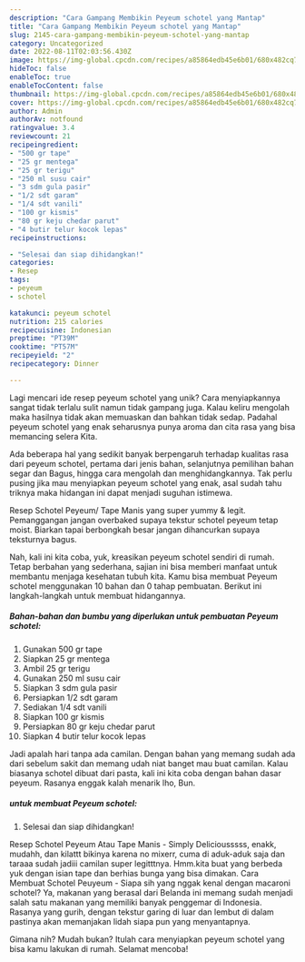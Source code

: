 ```yaml
---
description: "Cara Gampang Membikin Peyeum schotel yang Mantap"
title: "Cara Gampang Membikin Peyeum schotel yang Mantap"
slug: 2145-cara-gampang-membikin-peyeum-schotel-yang-mantap
category: Uncategorized
date: 2022-08-11T02:03:56.430Z
image: https://img-global.cpcdn.com/recipes/a85864edb45e6b01/680x482cq70/peyeum-schotel-foto-resep-utama.jpg
hideToc: false
enableToc: true
enableTocContent: false
thumbnail: https://img-global.cpcdn.com/recipes/a85864edb45e6b01/680x482cq70/peyeum-schotel-foto-resep-utama.jpg
cover: https://img-global.cpcdn.com/recipes/a85864edb45e6b01/680x482cq70/peyeum-schotel-foto-resep-utama.jpg
author: Admin
authorAv: notfound
ratingvalue: 3.4
reviewcount: 21
recipeingredient:
- "500 gr tape"
- "25 gr mentega"
- "25 gr terigu"
- "250 ml susu cair"
- "3 sdm gula pasir"
- "1/2 sdt garam"
- "1/4 sdt vanili"
- "100 gr kismis"
- "80 gr keju chedar parut"
- "4 butir telur kocok lepas"
recipeinstructions:

- "Selesai dan siap dihidangkan!"
categories:
- Resep
tags:
- peyeum
- schotel

katakunci: peyeum schotel 
nutrition: 215 calories
recipecuisine: Indonesian
preptime: "PT39M"
cooktime: "PT57M"
recipeyield: "2"
recipecategory: Dinner

---
```





Lagi mencari ide resep peyeum schotel yang unik? Cara menyiapkannya sangat tidak terlalu sulit namun tidak gampang juga. Kalau keliru mengolah maka hasilnya tidak akan memuaskan dan bahkan tidak sedap. Padahal peyeum schotel yang enak seharusnya punya aroma dan cita rasa yang bisa memancing selera Kita.





Ada beberapa hal yang sedikit banyak berpengaruh terhadap kualitas rasa dari peyeum schotel, pertama dari jenis bahan, selanjutnya pemilihan bahan segar dan Bagus, hingga cara mengolah dan menghidangkannya. Tak perlu pusing jika mau menyiapkan peyeum schotel yang enak,      asal sudah tahu triknya maka hidangan ini dapat menjadi suguhan istimewa.














Resep Schotel Peyeum/ Tape Manis yang super yummy &amp; legit. Pemanggangan jangan overbaked supaya tekstur schotel peyeum tetap moist. Biarkan tapai berbongkah besar jangan dihancurkan supaya teksturnya bagus.






Nah, kali ini kita coba, yuk, kreasikan peyeum schotel sendiri di rumah. Tetap berbahan yang sederhana, sajian ini bisa memberi manfaat untuk membantu menjaga kesehatan tubuh kita. Kamu bisa membuat Peyeum schotel menggunakan 10 bahan dan 0 tahap pembuatan. Berikut ini langkah-langkah untuk membuat hidangannya.

<!--inarticleads1-->

##### Bahan-bahan dan bumbu yang diperlukan untuk pembuatan Peyeum schotel:

1. Gunakan 500 gr tape
1. Siapkan 25 gr mentega
1. Ambil 25 gr terigu
1. Gunakan 250 ml susu cair
1. Siapkan 3 sdm gula pasir
1. Persiapkan 1/2 sdt garam
1. Sediakan 1/4 sdt vanili
1. Siapkan 100 gr kismis
1. Persiapkan 80 gr keju chedar parut
1. Siapkan 4 butir telur kocok lepas


Jadi apalah hari tanpa ada camilan. Dengan bahan yang memang sudah ada dari sebelum sakit dan memang udah niat banget mau buat camilan. Kalau biasanya schotel dibuat dari pasta, kali ini kita coba dengan bahan dasar peyeum. Rasanya enggak kalah menarik lho, Bun. 

<!--inarticleads2-->

#####  untuk membuat Peyeum schotel:


1. Selesai dan siap dihidangkan!

Resep Schotel Peyeum Atau Tape Manis - Simply Deliciousssss, enakk, mudahh, dan kilattt bikinya karena no mixerr, cuma di aduk-aduk saja dan taraaa sudah jadiii camilan super legitttnya. Hmm.kita buat yang berbeda yuk dengan isian tape dan berhias bunga yang bisa dimakan. Cara Membuat Schotel Peuyeum - Siapa sih yang nggak kenal dengan macaroni schotel? Ya, makanan yang berasal dari Belanda ini memang sudah menjadi salah satu makanan yang memiliki banyak penggemar di Indonesia. Rasanya yang gurih, dengan tekstur garing di luar dan lembut di dalam pastinya akan memanjakan lidah siapa pun yang menyantapnya. 

Gimana nih? Mudah bukan? Itulah cara menyiapkan peyeum schotel yang bisa kamu lakukan di rumah. Selamat mencoba!
